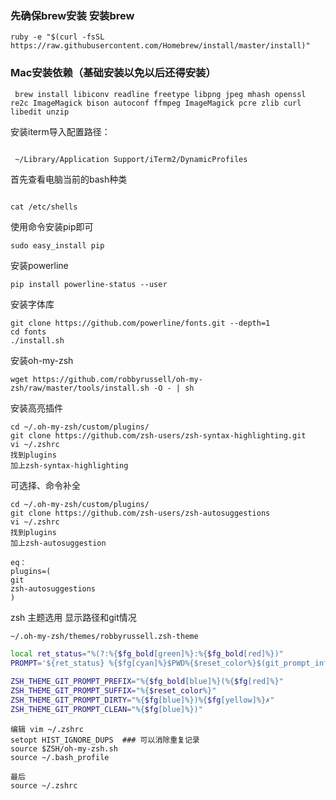 ### 先确保brew安装 安装brew
```
ruby -e "$(curl -fsSL https://raw.githubusercontent.com/Homebrew/install/master/install)"
```
### Mac安装依赖（基础安装以免以后还得安装）

```
 brew install libiconv readline freetype libpng jpeg mhash openssl re2c ImageMagick bison autoconf ffmpeg ImageMagick pcre zlib curl libedit unzip
```

安装iterm导入配置路径：
```

 ~/Library/Application Support/iTerm2/DynamicProfiles 
 ```
 首先查看电脑当前的bash种类
```

cat /etc/shells
```
使用命令安装pip即可
```
sudo easy_install pip
```
安装powerline 
```
pip install powerline-status --user
```
安装字体库
```
git clone https://github.com/powerline/fonts.git --depth=1
cd fonts
./install.sh

```

安装oh-my-zsh
```
wget https://github.com/robbyrussell/oh-my-zsh/raw/master/tools/install.sh -O - | sh
```
安装高亮插件
```
cd ~/.oh-my-zsh/custom/plugins/
git clone https://github.com/zsh-users/zsh-syntax-highlighting.git
vi ~/.zshrc
找到plugins
加上zsh-syntax-highlighting
```

可选择、命令补全
```
cd ~/.oh-my-zsh/custom/plugins/
git clone https://github.com/zsh-users/zsh-autosuggestions
vi ~/.zshrc
找到plugins
加上zsh-autosuggestion
```

```
eq：
plugins=(
git
zsh-autosuggestions
)

```

zsh 主题选用 显示路径和git情况

```bash
~/.oh-my-zsh/themes/robbyrussell.zsh-theme

local ret_status="%(?:%{$fg_bold[green]%}:%{$fg_bold[red]%})"
PROMPT='${ret_status} %{$fg[cyan]%}$PWD%{$reset_color%}$(git_prompt_info)'

ZSH_THEME_GIT_PROMPT_PREFIX="%{$fg_bold[blue]%}(%{$fg[red]%}"
ZSH_THEME_GIT_PROMPT_SUFFIX="%{$reset_color%}"
ZSH_THEME_GIT_PROMPT_DIRTY="%{$fg[blue]%})%{$fg[yellow]%}✗"
ZSH_THEME_GIT_PROMPT_CLEAN="%{$fg[blue]%})"

```
```
编辑 vim ~/.zshrc
setopt HIST_IGNORE_DUPS  ### 可以消除重复记录
source $ZSH/oh-my-zsh.sh
source ~/.bash_profile
```
```
最后
source ~/.zshrc
```
